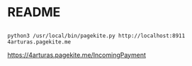 # README

##
```terminal
python3 /usr/local/bin/pagekite.py http://localhost:8911 4arturas.pagekite.me
```
https://4arturas.pagekite.me/IncomingPayment
